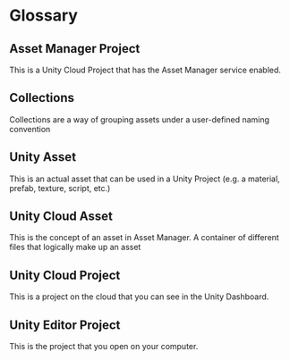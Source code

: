 # Glossary

## <a name="AssetManagerProject">Asset Manager Project</a>

This is a Unity Cloud Project that has the Asset Manager service enabled.

## <a name="Collections">Collections</a>

Collections are a way of grouping assets under a user-defined naming convention

## <a name="UnityAsset">Unity Asset</a>

This is an actual asset that can be used in a Unity Project (e.g. a material, prefab, texture, script, etc.)

## <a name="UnityCloudAsset">Unity Cloud Asset</a>

This is the concept of an asset in Asset Manager. A container of different files that logically make up an asset

## <a name="UnityCloudProject">Unity Cloud Project</a>

This is a project on the cloud that you can see in the Unity Dashboard.

## <a name="UnityEditorProject">Unity Editor Project</a>

This is the project that you open on your computer.


